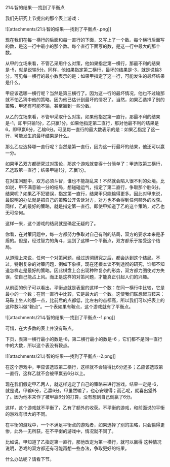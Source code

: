 21斗智的结果---找到了平衡点

我们先研究上节提出的那个表上游戏：

![[attachments/21斗智的结果---找到了平衡点-.png]]

现在我们在每一横行的后面和每一直行的下面，又写上了一个数。每个横行后面写的数，是这一行中最小的那个数。每个直行下面写的数，是这一行中最大的那个数。

从甲的立场来看，不管乙采用什么对策，他如果指定第一横行，那最不利的结果是-5，就是说输5分。同样，他如果指定第二横行，最坏的结果是-3，就是说输3分。可见每一横行的最小数表示的是：如果甲指定了这一行，可能发生的最坏结果是什么。

甲应该选哪一横行呢？当然是第三横行了。因为这一行的最坏情况，他也不过输那就不怕乙猜中他的策略，因为他已估计到最坏的情况了。当然，如果乙选择了别的策略，甲还有可能不输，甚至赢到一些分数。

从乙的立场来看，不管甲采取什么对策，如果他指定第一直行，那最不利的结果是-1，即甲只输1分，乙只赢1分。如果他指定第二直行，那对他最不利的结果是6，即甲赢6分，乙输6分。可见每一直行的最大数表示的是：如果乙指定了这一行，可能发生的最坏结果是什么。

那么乙应选择哪一直行呢？当然是第一直行，因为这一行最坏的结果，他还可以赢一分。

如果甲乙双方都研究过对策论，那这个游戏就变得十分简单了：甲选取第三横行，乙选取第一直行；结果甲输1分，乙赢1分。


在对策问题中，双方必须斗智，谁也不能胡乱来！不然就会陷入很不利的处境。比如说，甲不满意输一分的结局，想碰碰运气，指定了第二直行，争取那个胜6分。结果呢？如果乙不犯错误，指定第一直行，结果甲只能输得更多。因此对甲来说，最聪明的办法就是把自己的策略公开告诉对方，对方也不会得到任何额外的收获。同样，乙的最好的策略，就是指定第一直行。即使甲知道了乙的这个策略，对乙也无可奈何。

这样一来，这个游戏的结局就是确定无疑的了。

你看，在对策问题中，每一方都努力争取对自己有利的结局，双方的要求本来是矛盾的。但是，经过智力的角斗，达到了这样一个平衡点，双方都乐于接受这个结局。

从道理上来说，任何一个对策问题，经过透彻研究之后，都会达到这个结局。不过，特别复杂的对策问题，例如下象棋，现在还根本谈不到透彻的研究，谁都不知道怎样走是最好的策略。因此棋盘上会出现种种复杂的形势，双方都力图使对方失误，使自己能占上风。而正是这样的对策问题，才能真正引起人们的兴趣。

从前面的例子可以看出，平衡点就是表里的这样一个数：在同一横行中比较，它是最小的一个数；在同一直行中比较，它是最大的一个数。这使我们联想起马鞍来：马鞍上坐人的那一点，比前后的点都低，比左右的点都高，所以我们可以把表上的这种数叫做“鞍点”。一个表如果有鞍点，这个游戏就有了平衡点。

![[attachments/21斗智的结果---找到了平衡点--1.png]]

可惜，在大多数的表上并没有鞍点。


下页，表第一横行最小的数是-8，第二横行最小的数是-6
，它们都不是同一直行中的大数，所以这个表没有鞍点。

![[attachments/21斗智的结果---找到了平衡点--2.png]]

在这个游戏中，甲应该选取第二横行，这样就不会输得比6分还多；乙应该选取第一直行，这样乙就不会被甲赢去6分以上。

现在我们假定甲乙两人，就这样选定了自己的策略来进行游戏。结果一定是-6，就是说，甲输6分，乙赢6分。甲虽然输了，也心安理得；而乙呢，就喜出望外了。因为他本来作了被甲赢6分的打算，没有想到自己倒赢了6分。

这样，这个游戏就不平衡了，乙有了额外的收获。不平衡的游戏，和前面说的平衡的游戏有很大的不同。

在平衡的游戏中，一个不满足平衡点的游戏者，如果选择了别的策略，只会输得更惨，此外一无所获。在不平衡的游戏中，情况就不同了。

比如说，甲知道了乙指定第一直行，那他改定为第一横行，就可以赢得
这种情况说明，游戏的双方都还有可能再想一些办法，争取更好的结果。

什么办法呢？请看下节。